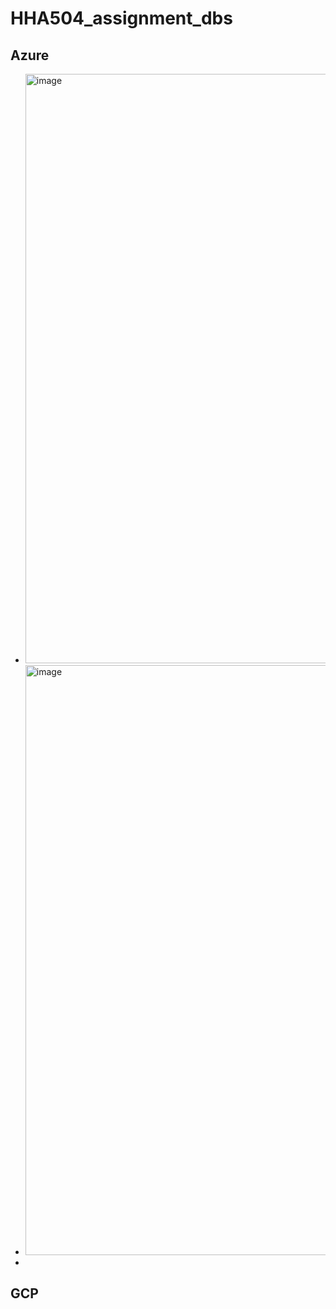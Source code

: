 # HHA504_assignment_dbs

## Azure ##
- <img width="943" alt="image" src="https://github.com/user-attachments/assets/531fd066-131e-4f60-8bc0-31ebf2a65b3f">

- <img width="944" alt="image" src="https://github.com/user-attachments/assets/42894403-ab17-49df-a2e9-fe06ae475bb7">
- 



## GCP ##
